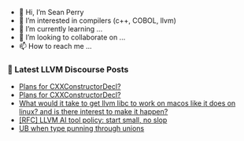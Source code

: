 - 👋 Hi, I’m Sean Perry
- 👀 I’m interested in compilers (c++, COBOL, llvm)
- 🌱 I’m currently learning ...
- 💞️ I’m looking to collaborate on ...
- 📫 How to reach me ...

<!---
s66perry/s66perry is a ✨ special ✨ repository because its `README.md` (this file) appears on your GitHub profile.
You can click the Preview link to take a look at your changes.
--->
### 📕 Latest LLVM Discourse Posts

<!-- DISCOURSE-LLVM:START -->
- [Plans for CXXConstructorDecl?](https://discourse.llvm.org/t/plans-for-cxxconstructordecl/88200#post_14)
- [Plans for CXXConstructorDecl?](https://discourse.llvm.org/t/plans-for-cxxconstructordecl/88200#post_13)
- [What would it take to get llvm libc to work on macos like it does on linux? and is there interest to make it happen?](https://discourse.llvm.org/t/what-would-it-take-to-get-llvm-libc-to-work-on-macos-like-it-does-on-linux-and-is-there-interest-to-make-it-happen/88524#post_4)
- [[RFC] LLVM AI tool policy: start small, no slop](https://discourse.llvm.org/t/rfc-llvm-ai-tool-policy-start-small-no-slop/88476?page=2#post_30)
- [UB when type punning through unions](https://discourse.llvm.org/t/ub-when-type-punning-through-unions/88527#post_9)
<!-- DISCOURSE-LLVM:END -->
